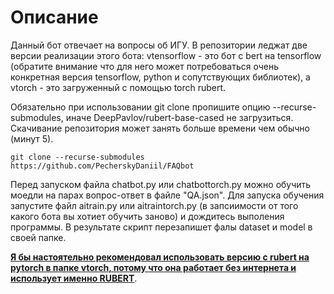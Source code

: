 # Описание
Данный бот отвечает на вопросы об ИГУ. В репозитории леджат две версии реализации этого бота: vtensorflow - это бот с bert на tensorflow (обратите внимание что для него может потребоваться очень конкретная версия tensorflow, python и сопутствующих библиотек), а vtorch - это загруженный с помощью torch rubert.

Обязательно при использовании git clone пропишите опцию --recurse-submodules, иначе DeepPavlov/rubert-base-cased не загрузиться. Скачивание репозитория может занять больше времени чем обычно (минут 5).
```
git clone --recurse-submodules https://github.com/PecherskyDaniil/FAQbot
```

Перед запуском файла  chatbot.py или chatbottorch.py можно обучить моедли на парах вопрос-ответ в файле "QA.json". Для запуска обучения запустите файл aitrain.py или aitraintorch.py (в запсиимости от того какого бота вы хотиет обучить заново) и дождитесь выполения программы. В результате скрипт перезапишет фалы dataset и model в своей папке.

**<ins>Я бы настоятельно рекомендовал использовать версию с rubert на pytorch в папке vtorch, потому что она работает без интернета и использует именно RUBERT</ins>**.
